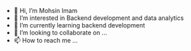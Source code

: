 - 👋 Hi, I’m Mohsin Imam
- 👀 I’m interested in Backend development and data analytics
- 🌱 I’m currently learning backend development
- 💞️ I’m looking to collaborate on ...
- 📫 How to reach me ...

<!---
mohsin-88069/mohsin-88069 is a ✨ special ✨ repository because its `README.md` (this file) appears on your GitHub profile.
You can click the Preview link to take a look at your changes.
--->
